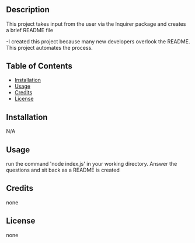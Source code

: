 # <README generator>

## Description

This project takes input from the user via the Inquirer package and creates a brief README file

-I created this project because many new developers overlook the README. This project automates the process.

## Table of Contents

- [Installation](#installation)
- [Usage](#usage)
- [Credits](#credits)
- [License](#license)

## Installation

N/A

## Usage

run the command 'node index.js' in your working directory. Answer the questions and sit back as a README is created

## Credits

none

## License

none
